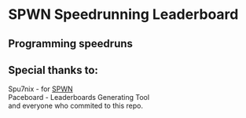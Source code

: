 # SPWN Speedrunning Leaderboard
## Programming speedruns

## Special thanks to:
Spu7nix - for [SPWN](https://github.com/spu7nix/SPWN-language) <br>
Paceboard - Leaderboards Generating Tool <br>
and everyone who commited to this repo.
